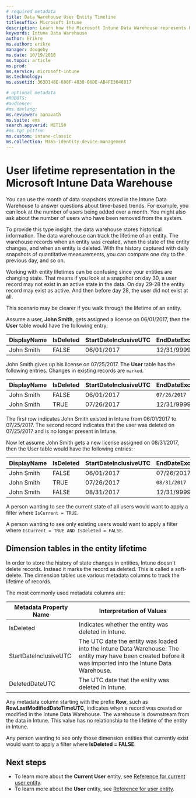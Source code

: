 ```yaml
---
# required metadata
title: Data Warehouse User Entity Timeline
titlesuffix: Microsoft Intune 
description: Learn how the Microsoft Intune Data Warehouse represents Users in a timeline.
keywords: Intune Data Warehouse
author: Erikre
ms.author: erikre
manager: dougeby
ms.date: 10/19/2018
ms.topic: article
ms.prod:
ms.service: microsoft-intune
ms.technology:
ms.assetid: 363D148E-688F-4830-B6DE-AB4FE3648817

# optional metadata
#ROBOTS:
#audience:
#ms.devlang:
ms.reviewer: aanavath
ms.suite: ems
search.appverid: MET150
#ms.tgt_pltfrm:
ms.custom: intune-classic
ms.collection: M365-identity-device-management
---
```


# User lifetime representation in the Microsoft Intune Data Warehouse

You can use the month of data snapshots stored in the Intune Data Warehouse to answer questions about time-based trends. For example, you can look at the number of users being added over a month. You might also ask about the number of users who have been removed from the system.

To provide this type insight, the data warehouse stores historical information. The data warehouse can track the lifetime of an entity. The warehouse records when an entity was created, when the state of the entity changes, and when an entity is deleted. With the history captured with daily snapshots of quantitative measurements, you can compare one day to the previous day, and so on.

Working with entity lifetimes can be confusing since your entities are changing state. That means if you look at a snapshot on day 30, a user record may not exist in an active state in the data. On day 29-28 the entity record may exist as active. And then before day 28, the user did not exist at all.

This scenario may be clearer if you walk through the lifetime of an entity.

Assume a user, **John Smith**, gets assigned a license on 06/01/2017, then the **User** table would have the following entry: 
 
| DisplayName | IsDeleted | StartDateInclusiveUTC | EndDateExclusiveUTC | IsCurrent 
| -- | -- | -- | -- | -- |
| John Smith | FALSE | 06/01/2017 | 12/31/9999 | TRUE
 
John Smith gives up his license on 07/25/2017. The **User** table has the following entries. Changes in existing records are `marked`. 

| DisplayName | IsDeleted | StartDateInclusiveUTC | EndDateExclusiveUTC | IsCurrent 
| -- | -- | -- | -- | -- |
| John Smith | FALSE | 06/01/2017 | `07/26/2017` | `FALSE` 
| John Smith | TRUE | 07/26/2017 | 12/31/9999 | TRUE 

The first row indicates John Smith existed in Intune from 06/01/2017 to 07/25/2017. The second record indicates that the user was deleted on 07/25/2017 and is no longer present in Intune.

Now let assume John Smith gets a new license assigned on 08/31/2017, then the User table would have the following entries:
 
| DisplayName | IsDeleted | StartDateInclusiveUTC | EndDateExclusiveUTC | IsCurrent 
| -- | -- | -- | -- | -- |
| John Smith | FALSE | 06/01/2017 | 07/26/2017 | FALSE 
| John Smith | TRUE | 07/26/2017 | `08/31/2017` | `FALSE` 
| John Smith | FALSE | 08/31/2017 | 12/31/9999 | TRUE 
 
A person wanting to see the current state of all users would want to apply a filter where `IsCurrent = TRUE`. 
 
A person wanting to see only existing users would want to apply a filter where `IsCurrent = TRUE AND IsDeleted = FALSE`.

## Dimension tables in the entity lifetime

In order to store the history of state changes in entities, Intune doesn't delete records. Instead it marks the record as deleted. This is called a soft-delete. The dimension tables use various metadata columns to track the lifetime of records. 

The most commonly used metadata columns are: 

| Metadata Property Name  | Interpretation of Values |
|--|--|
| IsDeleted | Indicates whether the entity was deleted in Intune. |
| StartDateInclusiveUTC  | The UTC date the entity was loaded into the Intune Data Warehouse. The entity may have been created before it was imported into the Intune Data Warehouse. |
| DeletedDateUTC  | The UTC date that the entity was deleted in Intune. |  

Any metadata column starting with the prefix **Row**, such as **RowLastModifiedDateTimeUTC**, indicates when a record was created or modified in the Intune Data Warehouse. The warehouse is downstream from the data in Intune. This value has no relationship to the lifetime of the entity in Intune.  
 
Any person wanting to see only those dimension entities that currently exist would want to apply a filter where **IsDeleted = FALSE**.

## Next steps

 - To learn more about the **Current User** entity, see [Reference for current user entity](reports-ref-current-user.md).
 - To learn more about the **User** entity, see [Reference for user entity](reports-ref-user.md).
